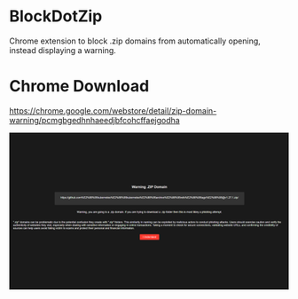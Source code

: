 # BlockDotZip
Chrome extension to block .zip domains from automatically opening, instead displaying a warning.

# Chrome Download
https://chrome.google.com/webstore/detail/zip-domain-warning/pcmgbgedhnhaeedjbfcohcffaejgodha

![image of blocked .zip domain with a warning](https://github.com/jamescball/.ZIP-Domain-Warning/blob/main/Screenshot.png?raw=true)
